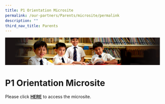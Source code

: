 ```yaml
---
title: P1 Orientation Microsite
permalink: /our-partners/Parents/microsite/permalink
description: ""
third_nav_title: Parents
---
```

![](/images/Sub-banner1.jpg)

P1 Orientation Microsite
========================

Please click **[HERE](https://go.gov.sg/acsjp1orientation)** to access the microsite.